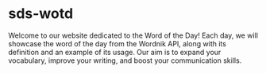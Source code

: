 
# sds-wotd 
Welcome to our website dedicated to the Word of the Day! Each day, we will showcase the word of the day from the Wordnik API, along with its definition and an example of its usage. Our aim is to expand your vocabulary, improve your writing, and boost your communication skills.
